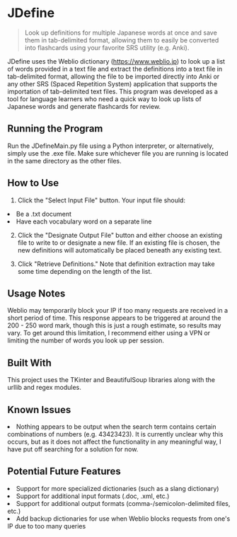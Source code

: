 # JDefine
> Look up definitions for multiple Japanese words at once and save them in tab-delimited format, allowing them to easily be converted into flashcards using your favorite SRS utility (e.g. Anki).

JDefine uses the Weblio dictionary (https://www.weblio.jp) to look up a list of words provided in a text file and extract the definitions into a text file in tab-delimited format, allowing the file to be imported directly into Anki or any other SRS (Spaced Repetition System) application that supports the importation of tab-delimited text files. This program was developed as a tool for language learners who need a quick way to look up lists of Japanese words and generate flashcards for review.

## Running the Program
Run the JDefineMain.py file using a Python interpreter, or alternatively, simply use the .exe file. Make sure whichever file you are running is located in the same directory as the other files.

## How to Use

1) Click the "Select Input File" button. Your input file should:

<li>Be a .txt document</li>
<li>Have each vocabulary word on a separate line</li>

2) Click the "Designate Output File" button and either choose an existing file to write to or designate a new file. If an existing file is chosen, the new definitions will automatically be placed beneath any existing text.

3) Click "Retrieve Definitions." Note that definition extraction may take some time depending on the length of the list.

## Usage Notes
Weblio may temporarily block your IP if too many requests are received in a short period of time. This response appears to be triggered at around the 200 - 250 word mark, though this is just a rough estimate, so results may vary. To get around this limitation, I recommend either using a VPN or limiting the number of words you look up per session.

## Built With
This project uses the TKinter and BeautifulSoup libraries along with the urllib and regex modules.

## Known Issues

<li>Nothing appears to be output when the search term contains certain combinations of numbers (e.g. 43423423). It is currently unclear why this occurs, but as it does not affect the functionality in any meaningful way, I have put off searching for a solution for now.</li>

## Potential Future Features

<li>Support for more specialized dictionaries (such as a slang dictionary)</li>
<li>Support for additional input formats (.doc, .xml, etc.)</li>
<li>Support for additional output formats (comma-/semicolon-delimited files, etc.)</li>
<li>Add backup dictionaries for use when Weblio blocks requests from one's IP due to too many queries</li>
